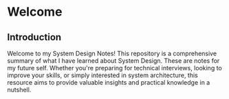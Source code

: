 # Welcome

## Introduction
Welcome to my System Design Notes! This repository is a comprehensive summary of what I have learned about System Design. These are notes for my future self. Whether you're preparing for technical interviews, looking to improve your skills, or simply interested in system architecture, this resource aims to provide valuable insights and practical knowledge in a nutshell.



